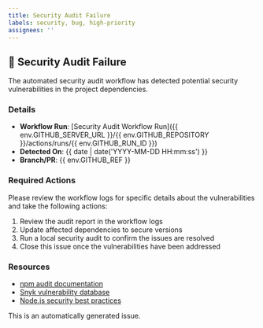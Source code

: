 ```yaml
---
title: Security Audit Failure
labels: security, bug, high-priority
assignees: ''
---
```


## 🚨 Security Audit Failure

The automated security audit workflow has detected potential security vulnerabilities in the project dependencies.

### Details

- **Workflow Run**: [Security Audit Workflow Run]({{ env.GITHUB_SERVER_URL }}/{{ env.GITHUB_REPOSITORY }}/actions/runs/{{ env.GITHUB_RUN_ID }})
- **Detected On**: {{ date | date('YYYY-MM-DD HH:mm:ss') }}
- **Branch/PR**: {{ env.GITHUB_REF }}

### Required Actions

Please review the workflow logs for specific details about the vulnerabilities and take the following actions:

1. Review the audit report in the workflow logs
2. Update affected dependencies to secure versions
3. Run a local security audit to confirm the issues are resolved
4. Close this issue once the vulnerabilities have been addressed

### Resources

- [npm audit documentation](https://docs.npmjs.com/cli/v8/commands/npm-audit)
- [Snyk vulnerability database](https://security.snyk.io/)
- [Node.js security best practices](https://nodejs.org/en/docs/guides/security/)

This is an automatically generated issue. 